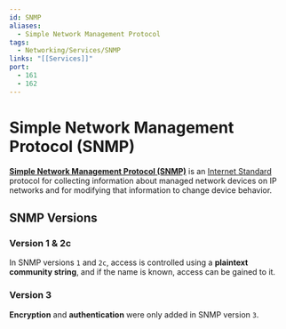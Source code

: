 ```yaml
---
id: SNMP
aliases:
  - Simple Network Management Protocol
tags:
  - Networking/Services/SNMP
links: "[[Services]]"
port:
  - 161
  - 162
---
```


# Simple Network Management Protocol (SNMP)

**[Simple Network Management Protocol (SNMP)](https://en.wikipedia.org/wiki/Simple_Network_Management_Protocol)**
is an [Internet Standard](https://en.wikipedia.org/wiki/Internet_Standard)
protocol for collecting information about managed network devices on IP
networks and for modifying that information to change device behavior.

## SNMP Versions

### Version 1 & 2c

In SNMP versions `1` and `2c`, access is controlled using a
**plaintext community string**, and if the name is known,
access can be gained to it.

### Version 3

**Encryption** and **authentication** were only added in SNMP version `3`.
